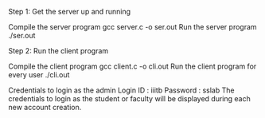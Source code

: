 Step 1: Get the server up and running

Compile the server program
    gcc server.c -o ser.out 
Run the server program
    ./ser.out


    
Step 2: Run the client program

Compile the client program
    gcc client.c -o cli.out
Run the client program for every user
    ./cli.out

    
Credentials to login as the admin
Login ID : iiitb
Password : sslab
The credentials to login as the student or faculty will be displayed during each new  account creation.

